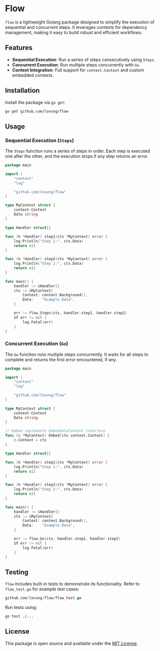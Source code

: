 # Flow

`flow` is a lightweight Golang package designed to simplify the execution of sequential and concurrent steps. It leverages contexts for dependency management, making it easy to build robust and efficient workflows.

## Features

- **Sequential Execution**: Run a series of steps consecutively using `Steps`.
- **Concurrent Execution**: Run multiple steps concurrently with `Go`.
- **Context Integration**: Full support for `context.Context` and custom embedded contexts.

## Installation

Install the package via `go get`:

```bash
go get github.com/lovung/flow
```

## Usage

### Sequential Execution (`Steps`)

The `Steps` function runs a series of steps in order. Each step is executed one after the other, and the execution stops if any step returns an error.

```go
package main

import (
	"context"
	"log"

	"github.com/lovung/flow"
)

type MyContext struct {
	context.Context
	Data string
}

type Handler struct{}

func (h *Handler) step1(ctx *MyContext) error {
	log.Println("Step 1:", ctx.Data)
	return nil
}

func (h *Handler) step2(ctx *MyContext) error {
	log.Println("Step 2:", ctx.Data)
	return nil
}

func main() {
	handler := &Handler{}
	ctx := &MyContext{
		Context: context.Background(),
		Data:    "Example Data",
	}

	err := flow.Steps(ctx, handler.step1, handler.step2)
	if err != nil {
		log.Fatal(err)
	}
}
```

### Concurrent Execution (`Go`)

The `Go` function runs multiple steps concurrently. It waits for all steps to complete and returns the first error encountered, if any.

```go
package main

import (
	"context"
	"log"

	"github.com/lovung/flow"
)

type MyContext struct {
	context.Context
	Data string
}

// Embed implements EmbedableContext interface
func (c *MyContext) Embed(ctx context.Context) {
	c.Context = ctx
}

type Handler struct{}

func (h *Handler) step1(ctx *MyContext) error {
	log.Println("Step 1:", ctx.Data)
	return nil
}

func (h *Handler) step2(ctx *MyContext) error {
	log.Println("Step 2:", ctx.Data)
	return nil
}

func main() {
	handler := &Handler{}
	ctx := &MyContext{
		Context: context.Background(),
		Data:    "Example Data",
	}

	err := flow.Go(ctx, handler.step1, handler.step2)
	if err != nil {
		log.Fatal(err)
	}
}
```

## Testing

`flow` includes built-in tests to demonstrate its functionality. Refer to `flow_test.go` for example test cases:

```go
github.com/lovung/flow/flow_test.go
```

Run tests using:

```bash
go test ./...
```

## License

This package is open source and available under the [MIT License](LICENSE).

